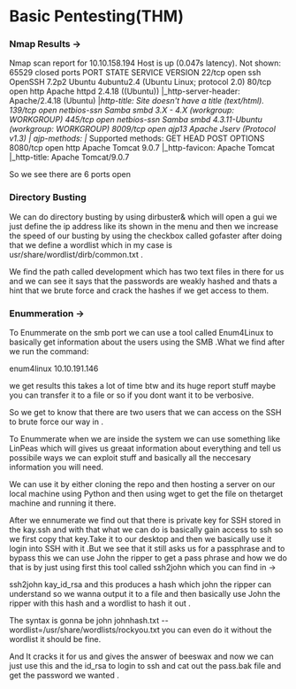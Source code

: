 # Basic Pentesting(THM)

### Nmap Results →

Nmap scan report for 10.10.158.194
Host is up (0.047s latency).
Not shown: 65529 closed ports
PORT STATE SERVICE VERSION
22/tcp open ssh OpenSSH 7.2p2 Ubuntu 4ubuntu2.4 (Ubuntu Linux; protocol 2.0)
80/tcp open http Apache httpd 2.4.18 ((Ubuntu))
|\_http-server-header: Apache/2.4.18 (Ubuntu)
|_http-title: Site doesn't have a title (text/html).
139/tcp open netbios-ssn Samba smbd 3.X - 4.X (workgroup: WORKGROUP)
445/tcp open netbios-ssn Samba smbd 4.3.11-Ubuntu (workgroup: WORKGROUP)
8009/tcp open ajp13 Apache Jserv (Protocol v1.3)
| ajp-methods:
|_ Supported methods: GET HEAD POST OPTIONS
8080/tcp open http Apache Tomcat 9.0.7
|\_http-favicon: Apache Tomcat
|\_http-title: Apache Tomcat/9.0.7

So we see there are 6 ports open

### Directory Busting

We can do directory busting by using dirbuster& which will open a gui we just define the ip address like its shown in the menu and then we increase the speed of our busting by using the checkbox called gofaster after doing that we define a wordlist which in my case is usr/share/wordlist/dirb/common.txt .

We find the path called development which has two text files in there for us and we can see it says that the passwords are weakly hashed and thats a hint that we brute force and crack the hashes if we get access to them.

### Enummeration →

To Enummerate on the smb port we can use a tool called Enum4Linux to basically get information about the users using the SMB .What we find after we run the command:

enum4linux 10.10.191.146

we get results this takes a lot of time btw and its huge report stuff maybe you can transfer it to a file or so if you dont want it to be verbosive.

So we get to know that there are two users that we can access on the SSH to brute force our way in .

To Enummerate when we are inside the system we can use something like LinPeas which will gives us greaat information about everything and tell us possibile ways we can exploit stuff and basically all the neccesary information you will need.

We can use it by either cloning the repo and then hosting a server on our local machine using Python and then using wget to get the file on thetarget machine and running it there.

After we ennumerate we find out that there is private key for SSH stored in the kay\.ssh and with that what we can do is basically gain access to ssh so we first copy that key.Take it to our desktop and then we basically use it login into SSH with it .But we see that it still asks us for a passphrase and to bypass this we can use John the ripper to get a pass phrase and how we do that is by just using first this tool called ssh2john which you can find in →

ssh2john kay_id_rsa and this produces a hash which john the ripper can understand so we wanna output it to a file and then basically use John the ripper with this hash and a wordlist to hash it out .

The syntax is gonna be john johnhash.txt --wordlist=/usr/share/wordlists/rockyou.txt you can even do it without the wordlist it should be fine.

And It cracks it for us and gives the answer of beeswax and now we can just use this and the id_rsa to login to ssh and cat out the pass.bak file and get the password we wanted .
